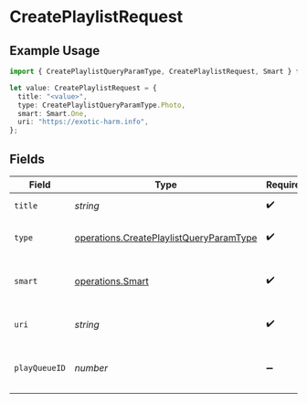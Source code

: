 # CreatePlaylistRequest

## Example Usage

```typescript
import { CreatePlaylistQueryParamType, CreatePlaylistRequest, Smart } from "@lukehagar/plexjs/sdk/models/operations";

let value: CreatePlaylistRequest = {
  title: "<value>",
  type: CreatePlaylistQueryParamType.Photo,
  smart: Smart.One,
  uri: "https://exotic-harm.info",
};
```

## Fields

| Field                                                                                                     | Type                                                                                                      | Required                                                                                                  | Description                                                                                               |
| --------------------------------------------------------------------------------------------------------- | --------------------------------------------------------------------------------------------------------- | --------------------------------------------------------------------------------------------------------- | --------------------------------------------------------------------------------------------------------- |
| `title`                                                                                                   | *string*                                                                                                  | :heavy_check_mark:                                                                                        | name of the playlist                                                                                      |
| `type`                                                                                                    | [operations.CreatePlaylistQueryParamType](../../../sdk/models/operations/createplaylistqueryparamtype.md) | :heavy_check_mark:                                                                                        | type of playlist to create                                                                                |
| `smart`                                                                                                   | [operations.Smart](../../../sdk/models/operations/smart.md)                                               | :heavy_check_mark:                                                                                        | whether the playlist is smart or not                                                                      |
| `uri`                                                                                                     | *string*                                                                                                  | :heavy_check_mark:                                                                                        | the content URI for the playlist                                                                          |
| `playQueueID`                                                                                             | *number*                                                                                                  | :heavy_minus_sign:                                                                                        | the play queue to copy to a playlist                                                                      |